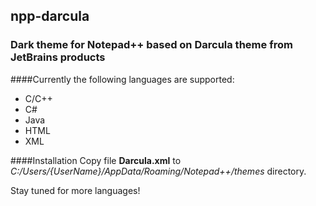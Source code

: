 ## npp-darcula

### Dark theme for Notepad++ based on Darcula theme from JetBrains products

####Currently the following languages are supported:
* C/C++
* C#
* Java
* HTML
* XML

####Installation
Copy file **Darcula.xml** to _C:/Users/{UserName}/AppData/Roaming/Notepad++/themes_ directory.

Stay tuned for more languages!
